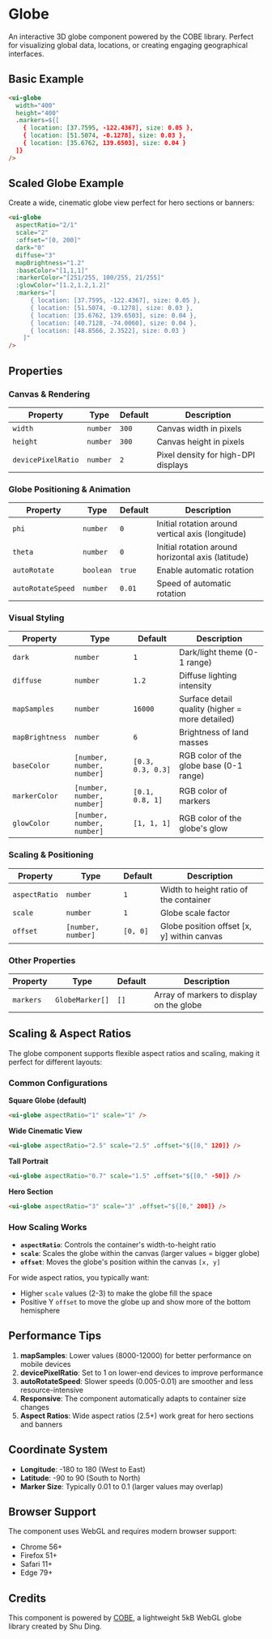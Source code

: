 # Globe

An interactive 3D globe component powered by the COBE library. Perfect for visualizing global data, locations, or creating engaging geographical interfaces.

<script setup>
import './globe';
import '../icon/icon';
</script>

## Basic Example

<div class="p-12 bg-preview flex justify-center rounded-xl">
  <ui-globe 
    width="400" 
    height="400"
    dark="0"
    :baseColor="[1,1,1]"
    :markers="[
      { location: [37.7595, -122.4367], size: 0.05 },
      { location: [51.5074, -0.1278], size: 0.03 },
      { location: [35.6762, 139.6503], size: 0.04 }
    ]"
  />
</div>

```html
<ui-globe
  width="400"
  height="400"
  .markers=${[
    { location: [37.7595, -122.4367], size: 0.05 },
    { location: [51.5074, -0.1278], size: 0.03 },
    { location: [35.6762, 139.6503], size: 0.04 }
  ]}
/>
```

## Scaled Globe Example

Create a wide, cinematic globe view perfect for hero sections or banners:

<div class="p-12 bg-preview flex justify-center rounded-xl">
  <ui-globe 
    aspectRatio="2/1"
    scale="2"
    :offset="[0, 300]"
    dark="1"
    diffuse="3"
    mapBrightness="1.2"
    :baseColor="[1,1,1]"
    :markerColor="[251/255, 100/255, 21/255]"
    :glowColor="[1.2,1.2,1.2]"
    :markers="[
      { location: [37.7595, -122.4367], size: 0.05 },
      { location: [51.5074, -0.1278], size: 0.03 },
      { location: [35.6762, 139.6503], size: 0.04 },
      { location: [40.7128, -74.0060], size: 0.04 },
      { location: [48.8566, 2.3522], size: 0.03 }
    ]"
  />
</div>

```html
<ui-globe
  aspectRatio="2/1"
  scale="2"
  :offset="[0, 200]"
  dark="0"
  diffuse="3"
  mapBrightness="1.2"
  :baseColor="[1,1,1]"
  :markerColor="[251/255, 100/255, 21/255]"
  :glowColor="[1.2,1.2,1.2]"
  :markers="[
      { location: [37.7595, -122.4367], size: 0.05 },
      { location: [51.5074, -0.1278], size: 0.03 },
      { location: [35.6762, 139.6503], size: 0.04 },
      { location: [40.7128, -74.0060], size: 0.04 },
      { location: [48.8566, 2.3522], size: 0.03 }
    ]"
/>
```

## Properties

### Canvas & Rendering

| Property           | Type     | Default | Description                         |
| ------------------ | -------- | ------- | ----------------------------------- |
| `width`            | `number` | `300`   | Canvas width in pixels              |
| `height`           | `number` | `300`   | Canvas height in pixels             |
| `devicePixelRatio` | `number` | `2`     | Pixel density for high-DPI displays |

### Globe Positioning & Animation

| Property          | Type      | Default | Description                                        |
| ----------------- | --------- | ------- | -------------------------------------------------- |
| `phi`             | `number`  | `0`     | Initial rotation around vertical axis (longitude)  |
| `theta`           | `number`  | `0`     | Initial rotation around horizontal axis (latitude) |
| `autoRotate`      | `boolean` | `true`  | Enable automatic rotation                          |
| `autoRotateSpeed` | `number`  | `0.01`  | Speed of automatic rotation                        |

### Visual Styling

| Property        | Type                       | Default           | Description                                     |
| --------------- | -------------------------- | ----------------- | ----------------------------------------------- |
| `dark`          | `number`                   | `1`               | Dark/light theme (0-1 range)                    |
| `diffuse`       | `number`                   | `1.2`             | Diffuse lighting intensity                      |
| `mapSamples`    | `number`                   | `16000`           | Surface detail quality (higher = more detailed) |
| `mapBrightness` | `number`                   | `6`               | Brightness of land masses                       |
| `baseColor`     | `[number, number, number]` | `[0.3, 0.3, 0.3]` | RGB color of the globe base (0-1 range)         |
| `markerColor`   | `[number, number, number]` | `[0.1, 0.8, 1]`   | RGB color of markers                            |
| `glowColor`     | `[number, number, number]` | `[1, 1, 1]`       | RGB color of the globe's glow                   |

### Scaling & Positioning

| Property      | Type               | Default  | Description                                |
| ------------- | ------------------ | -------- | ------------------------------------------ |
| `aspectRatio` | `number`           | `1`      | Width to height ratio of the container     |
| `scale`       | `number`           | `1`      | Globe scale factor                         |
| `offset`      | `[number, number]` | `[0, 0]` | Globe position offset [x, y] within canvas |

### Other Properties

| Property  | Type            | Default | Description                              |
| --------- | --------------- | ------- | ---------------------------------------- |
| `markers` | `GlobeMarker[]` | `[]`    | Array of markers to display on the globe |

## Scaling & Aspect Ratios

The globe component supports flexible aspect ratios and scaling, making it perfect for different layouts:

### Common Configurations

**Square Globe (default)**

```html
<ui-globe aspectRatio="1" scale="1" />
```

**Wide Cinematic View**

```html
<ui-globe aspectRatio="2.5" scale="2.5" .offset="${[0," 120]} />
```

**Tall Portrait**

```html
<ui-globe aspectRatio="0.7" scale="1.5" .offset="${[0," -50]} />
```

**Hero Section**

```html
<ui-globe aspectRatio="3" scale="3" .offset="${[0," 200]} />
```

### How Scaling Works

- **`aspectRatio`**: Controls the container's width-to-height ratio
- **`scale`**: Scales the globe within the canvas (larger values = bigger globe)
- **`offset`**: Moves the globe's position within the canvas `[x, y]`

For wide aspect ratios, you typically want:

- Higher `scale` values (2-3) to make the globe fill the space
- Positive Y `offset` to move the globe up and show more of the bottom hemisphere

## Performance Tips

1. **mapSamples**: Lower values (8000-12000) for better performance on mobile devices
2. **devicePixelRatio**: Set to 1 on lower-end devices to improve performance
3. **autoRotateSpeed**: Slower speeds (0.005-0.01) are smoother and less resource-intensive
4. **Responsive**: The component automatically adapts to container size changes
5. **Aspect Ratios**: Wide aspect ratios (2.5+) work great for hero sections and banners

## Coordinate System

- **Longitude**: -180 to 180 (West to East)
- **Latitude**: -90 to 90 (South to North)
- **Marker Size**: Typically 0.01 to 0.1 (larger values may overlap)

## Browser Support

The component uses WebGL and requires modern browser support:

- Chrome 56+
- Firefox 51+
- Safari 11+
- Edge 79+

## Credits

This component is powered by [COBE](https://github.com/shuding/cobe), a lightweight 5kB WebGL globe library created by Shu Ding.
